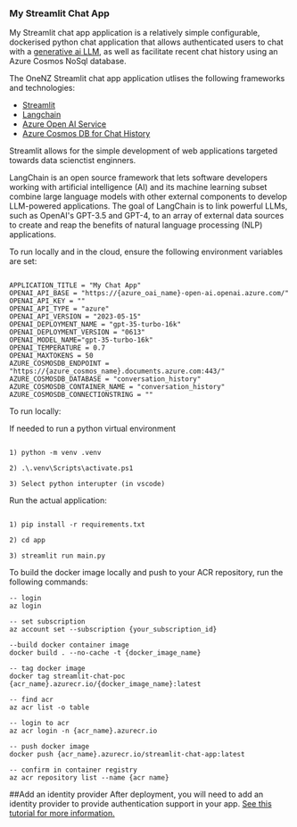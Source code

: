 ### My Streamlit Chat App

My Streamlit chat app application is a relatively simple configurable, dockerised python chat application that allows authenticated users to chat with a [generative ai LLM](https://en.wikipedia.org/wiki/Generative_artificial_intelligence), as well as facilitate recent chat history using an Azure Cosmos NoSql database.

The OneNZ Streamlit chat app application utlises the following frameworks and technologies:

- [Streamlit](https://streamlit.io)
- [Langchain](https://www.langchain.com)
- [Azure Open AI Service](https://azure.microsoft.com/en-us/products/ai-services/openai-service)
- [Azure Cosmos DB for Chat History](https://learn.microsoft.com/en-us/azure/cosmos-db/introduction)

Streamlit allows for the simple development of web applications targeted towards data scienctist enginners.

LangChain is an open source framework that lets software developers working with artificial intelligence (AI) and its machine learning subset combine large language models with other external components to develop LLM-powered applications. The goal of LangChain is to link powerful LLMs, such as OpenAI's GPT-3.5 and GPT-4, to an array of external data sources to create and reap the benefits of natural language processing (NLP) applications. 

To run locally and in the cloud, ensure the following environment variables are set:

```

APPLICATION_TITLE = "My Chat App"
OPENAI_API_BASE = "https://{azure_oai_name}-open-ai.openai.azure.com/"
OPENAI_API_KEY = ""
OPENAI_API_TYPE = "azure"
OPENAI_API_VERSION = "2023-05-15"
OPENAI_DEPLOYMENT_NAME = "gpt-35-turbo-16k"
OPENAI_DEPLOYMENT_VERSION = "0613"
OPENAI_MODEL_NAME="gpt-35-turbo-16k"
OPENAI_TEMPERATURE = 0.7
OPENAI_MAXTOKENS = 50
AZURE_COSMOSDB_ENDPOINT = "https://{azure_cosmos_name}.documents.azure.com:443/"
AZURE_COSMOSDB_DATABASE = "conversation_history"
AZURE_COSMOSDB_CONTAINER_NAME = "conversation_history"
AZURE_COSMOSDB_CONNECTIONSTRING = ""

```

To run locally:

If needed to run a python virtual environment
```

1) python -m venv .venv

2) .\.venv\Scripts\activate.ps1

3) Select python interupter (in vscode)

```
Run the actual application:

```

1) pip install -r requirements.txt

2) cd app

3) streamlit run main.py

```

To build the docker image locally and push to your ACR repository, run the following commands:
```
-- login
az login

-- set subscription
az account set --subscription {your_subscription_id}

--build docker container image
docker build . --no-cache -t {docker_image_name}

-- tag docker image
docker tag streamlit-chat-poc {acr_name}.azurecr.io/{docker_image_name}:latest

-- find acr
az acr list -o table

-- login to acr
az acr login -n {acr_name}.azurecr.io 

-- push docker image
docker push {acr_name}.azurecr.io/streamlit-chat-app:latest

-- confirm in container registry
az acr repository list --name {acr name}

```

##Add an identity provider
After deployment, you will need to add an identity provider to provide authentication support in your app. [See this tutorial for more information.](https://learn.microsoft.com/en-us/azure/app-service/scenario-secure-app-authentication-app-service)
